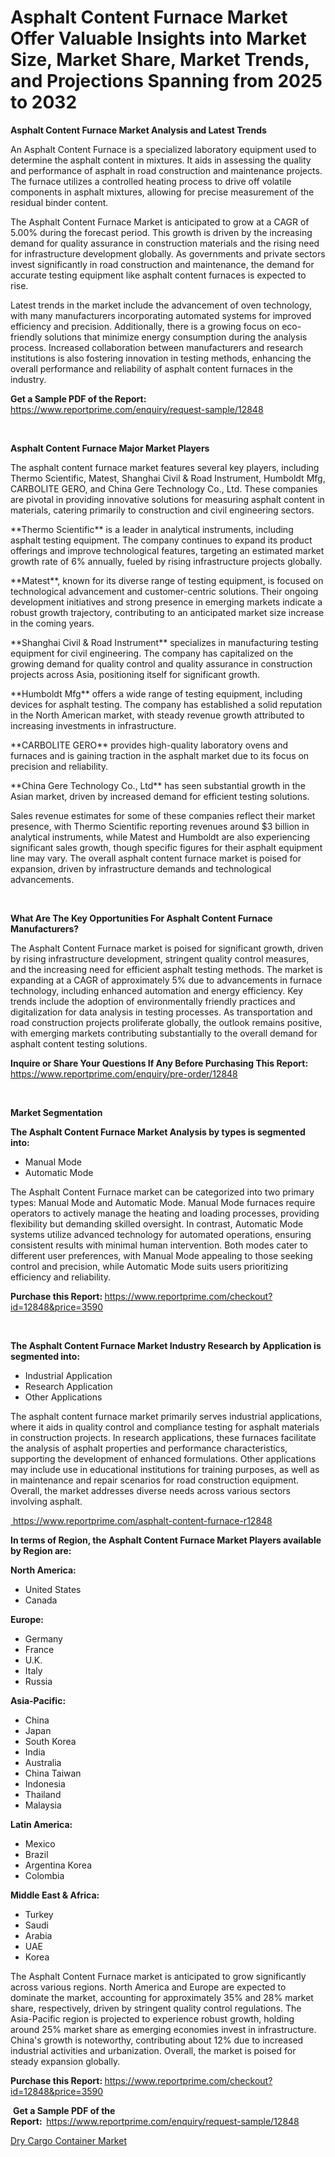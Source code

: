 <p><h1>Asphalt Content Furnace Market Offer Valuable Insights into Market Size, Market Share, Market Trends, and Projections Spanning from 2025 to 2032</h1></p><p><strong>Asphalt Content Furnace Market Analysis and Latest Trends</strong></p>
<p><p>An Asphalt Content Furnace is a specialized laboratory equipment used to determine the asphalt content in mixtures. It aids in assessing the quality and performance of asphalt in road construction and maintenance projects. The furnace utilizes a controlled heating process to drive off volatile components in asphalt mixtures, allowing for precise measurement of the residual binder content.</p><p>The Asphalt Content Furnace Market is anticipated to grow at a CAGR of 5.00% during the forecast period. This growth is driven by the increasing demand for quality assurance in construction materials and the rising need for infrastructure development globally. As governments and private sectors invest significantly in road construction and maintenance, the demand for accurate testing equipment like asphalt content furnaces is expected to rise.</p><p>Latest trends in the market include the advancement of oven technology, with many manufacturers incorporating automated systems for improved efficiency and precision. Additionally, there is a growing focus on eco-friendly solutions that minimize energy consumption during the analysis process. Increased collaboration between manufacturers and research institutions is also fostering innovation in testing methods, enhancing the overall performance and reliability of asphalt content furnaces in the industry.</p></p>
<p><strong>Get a Sample PDF of the Report:&nbsp;</strong> <a href="https://www.reportprime.com/enquiry/request-sample/12848?utm_campaign=2013&utm_medium=2&utm_source=Github&utm_content=ia&utm_term=19032025&utm_id=asphalt-content-furnace">https://www.reportprime.com/enquiry/request-sample/12848</a></p>
<p>&nbsp;</p>
<p><strong>Asphalt Content Furnace Major Market Players</strong></p>
<p><p>The asphalt content furnace market features several key players, including Thermo Scientific, Matest, Shanghai Civil & Road Instrument, Humboldt Mfg, CARBOLITE GERO, and China Gere Technology Co., Ltd. These companies are pivotal in providing innovative solutions for measuring asphalt content in materials, catering primarily to construction and civil engineering sectors.</p><p>**Thermo Scientific** is a leader in analytical instruments, including asphalt testing equipment. The company continues to expand its product offerings and improve technological features, targeting an estimated market growth rate of 6% annually, fueled by rising infrastructure projects globally.</p><p>**Matest**, known for its diverse range of testing equipment, is focused on technological advancement and customer-centric solutions. Their ongoing development initiatives and strong presence in emerging markets indicate a robust growth trajectory, contributing to an anticipated market size increase in the coming years.</p><p>**Shanghai Civil & Road Instrument** specializes in manufacturing testing equipment for civil engineering. The company has capitalized on the growing demand for quality control and quality assurance in construction projects across Asia, positioning itself for significant growth.</p><p>**Humboldt Mfg** offers a wide range of testing equipment, including devices for asphalt testing. The company has established a solid reputation in the North American market, with steady revenue growth attributed to increasing investments in infrastructure.</p><p>**CARBOLITE GERO** provides high-quality laboratory ovens and furnaces and is gaining traction in the asphalt market due to its focus on precision and reliability.</p><p>**China Gere Technology Co., Ltd** has seen substantial growth in the Asian market, driven by increased demand for efficient testing solutions.</p><p>Sales revenue estimates for some of these companies reflect their market presence, with Thermo Scientific reporting revenues around $3 billion in analytical instruments, while Matest and Humboldt are also experiencing significant sales growth, though specific figures for their asphalt equipment line may vary. The overall asphalt content furnace market is poised for expansion, driven by infrastructure demands and technological advancements.</p></p>
<p>&nbsp;</p>
<p><strong>What Are The Key Opportunities For Asphalt Content Furnace Manufacturers?</strong></p>
<p><p>The Asphalt Content Furnace market is poised for significant growth, driven by rising infrastructure development, stringent quality control measures, and the increasing need for efficient asphalt testing methods. The market is expanding at a CAGR of approximately 5% due to advancements in furnace technology, including enhanced automation and energy efficiency. Key trends include the adoption of environmentally friendly practices and digitalization for data analysis in testing processes. As transportation and road construction projects proliferate globally, the outlook remains positive, with emerging markets contributing substantially to the overall demand for asphalt content testing solutions.</p></p>
<p><strong>Inquire or Share Your Questions If Any Before Purchasing This Report:</strong> <a href="https://www.reportprime.com/enquiry/pre-order/12848?utm_campaign=2013&utm_medium=2&utm_source=Github&utm_content=ia&utm_term=19032025&utm_id=asphalt-content-furnace">https://www.reportprime.com/enquiry/pre-order/12848</a></p>
<p>&nbsp;</p>
<p><strong>Market Segmentation</strong></p>
<p><strong>The Asphalt Content Furnace Market Analysis by types is segmented into:</strong></p>
<p><ul><li>Manual Mode</li><li>Automatic Mode</li></ul></p>
<p><p>The Asphalt Content Furnace market can be categorized into two primary types: Manual Mode and Automatic Mode. Manual Mode furnaces require operators to actively manage the heating and loading processes, providing flexibility but demanding skilled oversight. In contrast, Automatic Mode systems utilize advanced technology for automated operations, ensuring consistent results with minimal human intervention. Both modes cater to different user preferences, with Manual Mode appealing to those seeking control and precision, while Automatic Mode suits users prioritizing efficiency and reliability.</p></p>
<p><strong>Purchase this Report:&nbsp;</strong><a href="https://www.reportprime.com/checkout?id=12848&price=3590&utm_campaign=2013&utm_medium=2&utm_source=Github&utm_content=ia&utm_term=19032025&utm_id=asphalt-content-furnace">https://www.reportprime.com/checkout?id=12848&price=3590</a></p>
<p>&nbsp;</p>
<p><strong>The Asphalt Content Furnace Market Industry Research by Application is segmented into:</strong></p>
<p><ul><li>Industrial Application</li><li>Research Application</li><li>Other Applications</li></ul></p>
<p><p>The asphalt content furnace market primarily serves industrial applications, where it aids in quality control and compliance testing for asphalt materials in construction projects. In research applications, these furnaces facilitate the analysis of asphalt properties and performance characteristics, supporting the development of enhanced formulations. Other applications may include use in educational institutions for training purposes, as well as in maintenance and repair scenarios for road construction equipment. Overall, the market addresses diverse needs across various sectors involving asphalt.</p></p>
<p><a href="https://www.reportprime.com/asphalt-content-furnace-r12848?utm_campaign=2013&utm_medium=2&utm_source=Github&utm_content=ia&utm_term=19032025&utm_id=asphalt-content-furnace">&nbsp;https://www.reportprime.com/asphalt-content-furnace-r12848</a></p>
<p><strong>In terms of Region, the Asphalt Content Furnace Market Players available by Region are:</strong></p>
<p>
    <p> <strong> North America: </strong>
        <ul>
            <li>United States</li>
            <li>Canada</li>
        </ul>
        </p> 
    <p> <strong> Europe: </strong>
        <ul>
            <li>Germany</li>
            <li>France</li>
            <li>U.K.</li>
            <li>Italy</li>
            <li>Russia</li>
        </ul>
        </p> 
    <p> <strong> Asia-Pacific: </strong>
        <ul>
            <li>China</li>
            <li>Japan</li>
            <li>South Korea</li>
            <li>India</li>
            <li>Australia</li>
            <li>China Taiwan</li>
            <li>Indonesia</li>
            <li>Thailand</li>
            <li>Malaysia</li>
        </ul>
        </p> 
    <p> <strong> Latin America: </strong>
        <ul>
            <li>Mexico</li>
            <li>Brazil</li>
            <li>Argentina Korea</li>
            <li>Colombia</li>
        </ul>
        </p> 
    <p> <strong> Middle East & Africa: </strong>
        <ul>
            <li>Turkey</li>
            <li>Saudi</li>
            <li>Arabia</li>
            <li>UAE</li>
            <li>Korea</li>
        </ul>
    </p>
    </p>
<p><p>The Asphalt Content Furnace market is anticipated to grow significantly across various regions. North America and Europe are expected to dominate the market, accounting for approximately 35% and 28% market share, respectively, driven by stringent quality control regulations. The Asia-Pacific region is projected to experience robust growth, holding around 25% market share as emerging economies invest in infrastructure. China's growth is noteworthy, contributing about 12% due to increased industrial activities and urbanization. Overall, the market is poised for steady expansion globally.</p></p>
<p><strong>Purchase this Report: </strong><a href="https://www.reportprime.com/checkout?id=12848&price=3590&utm_campaign=2013&utm_medium=2&utm_source=Github&utm_content=ia&utm_term=19032025&utm_id=asphalt-content-furnace">https://www.reportprime.com/checkout?id=12848&price=3590</a></p>
<p>&nbsp;<strong>Get a Sample PDF of the Report:&nbsp;&nbsp;</strong><a href="https://www.reportprime.com/enquiry/request-sample/12848?utm_campaign=2013&utm_medium=2&utm_source=Github&utm_content=ia&utm_term=19032025&utm_id=asphalt-content-furnace">https://www.reportprime.com/enquiry/request-sample/12848</a></p>
<p><strong></strong></p>
<p><p><a href="https://github.com/piskofraisel/Market-Research-Report-List-1/blob/main/dry-cargo-container-market.md?utm_campaign=2013&utm_medium=2&utm_source=Github&utm_content=ia&utm_term=19032025&utm_id=asphalt-content-furnace">Dry Cargo Container Market</a></p></p>
